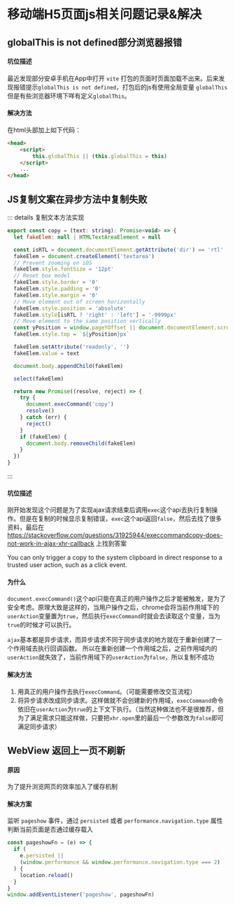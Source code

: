 # 移动端H5页面js相关问题记录&解决

## globalThis is not defined部分浏览器报错

#### 坑位描述

最近发现部分安卓手机在App中打开 `vite` 打包的页面时页面加载不出来。后来发现报错提示`globalThis is not defined`，打包后的js有使用全局变量
`globalThis` 但是有些浏览器环境下咩有定义`globalThis`。

#### 解决方法

在html头部加上如下代码：
```html
<head>
    <script>
        this.globalThis || (this.globalThis = this)
    </script>
    ...
</head>
```

## JS复制文案在异步方法中复制失败

::: details 复制文本方法实现
```js
export const copy = (text: string): Promise<void> => {
  let fakeElem: null | HTMLTextAreaElement = null

  const isRTL = document.documentElement.getAttribute('dir') == 'rtl'
  fakeElem = document.createElement('textarea')
  // Prevent zooming on iOS
  fakeElem.style.fontSize = '12pt'
  // Reset box model
  fakeElem.style.border = '0'
  fakeElem.style.padding = '0'
  fakeElem.style.margin = '0'
  // Move element out of screen horizontally
  fakeElem.style.position = 'absolute'
  fakeElem.style[isRTL ? 'right' : 'left'] = '-9999px'
  // Move element to the same position vertically
  const yPosition = window.pageYOffset || document.documentElement.scrollTop
  fakeElem.style.top = `${yPosition}px`

  fakeElem.setAttribute('readonly', '')
  fakeElem.value = text

  document.body.appendChild(fakeElem)

  select(fakeElem)

  return new Promise((resolve, reject) => {
    try {
      document.execCommand('copy')
      resolve()
    } catch (err) {
      reject()
    }
    if (fakeElem) {
      document.body.removeChild(fakeElem)
    }
  })
}
```
:::

#### 坑位描述

刚开始发现这个问题是为了实现ajax请求结束后调用`exec`这个api去执行复制操作。但是在复制的时候显示复制错误，`exec`这个api返回`false`，然后去找了很多资料，最后在
https://stackoverflow.com/questions/31925944/execcommandcopy-does-not-work-in-ajax-xhr-callback
上找到答案

You can only trigger a copy to the system clipboard in direct response to a trusted user action, such as a click event. 

#### 为什么

`document.execCommand()`这个api只能在真正的用户操作之后才能被触发，是为了安全考虑。原理大致是这样的，当用户操作之后，chrome会将当前作用域下的`userAction`变量置为`true`，然后执行`execCommand`时就会去读取这个变量，当为`true`的时候才可以执行。

`ajax`基本都是异步请求，而异步请求不同于同步请求的地方就在于重新创建了一个作用域去执行回调函数。
所以在重新创建一个作用域之后，之前作用域内的`userAction`就失效了，当前作用域下的`userAction`为`false`，所以复制不成功

#### 解决方法
1. 用真正的用户操作去执行`execCommand`。（可能需要修改交互流程）
2. 将异步请求改成同步请求。这样做就不会创建新的作用域，`execCommand`命令依旧在`userAction`为`true`的上下文下执行。（当然这种做法也不是很推荐，但为了满足需求只能这样做，只要把`xhr.open`里的最后一个参数改为`false`即可满足同步请求）


## WebView 返回上一页不刷新

#### 原因

为了提升浏览网页的效率加入了缓存机制

#### 解决方案

监听 `pageshow` 事件，通过 `persisted` 或者 `performance.navigation.type` 属性判断当前页面是否通过缓存载入

```js
const pageshowFn = (e) => {
  if (
    e.persisted ||
    (window.performance && window.performance.navigation.type === 2)
  ) {
    location.reload()
  }
}
window.addEventListener('pageshow', pageshowFn)
```

